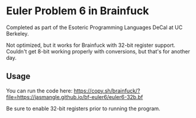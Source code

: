 # Euler Problem 6 in Brainfuck

Completed as part of the Esoteric Programming Languages DeCal at UC Berkeley.

Not optimized, but it works for Brainfuck with 32-bit register support.
Couldn't get 8-bit working properly with conversions, but that's for another day.

## Usage

You can run the code here: https://copy.sh/brainfuck/?file=https://jasmangle.github.io/bf-euler6/euler6-32b.bf

Be sure to enable 32-bit registers prior to running the program.
